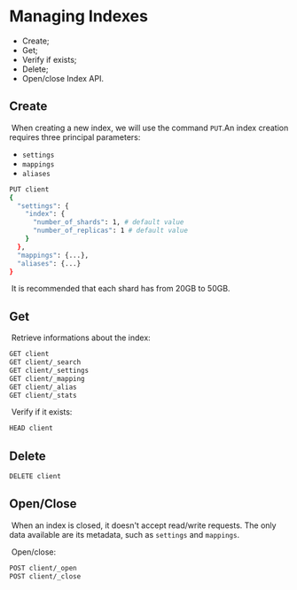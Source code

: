 # Managing Indexes

- Create;
- Get;
- Verify if exists;
- Delete;
- Open/close Index API.

## Create

​	When creating a new index, we will use the command `PUT`.
​	An index creation requires three principal parameters:

- `settings`
- `mappings`
- `aliases`

```bash
PUT client
{
  "settings": {
    "index": {
      "number_of_shards": 1, # default value
      "number_of_replicas": 1 # default value
    }
  },
  "mappings": {...},
  "aliases": {...}
}
```

​	It is recommended that each shard has from 20GB to 50GB.

## Get

​	Retrieve informations about the index:

```bash
GET client
GET client/_search
GET client/_settings
GET client/_mapping
GET client/_alias
GET client/_stats
```

​	Verify if it exists:

```bash
HEAD client
```

## Delete

```bash
DELETE client
```

## Open/Close

​	When an index is closed, it doesn't accept read/write requests. The only data available are its metadata, such as `settings` and `mappings`.

​	Open/close:

```bash
POST client/_open
POST client/_close
```
